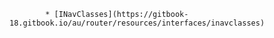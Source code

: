             * [INavClasses](https://gitbook-18.gitbook.io/au/router/resources/interfaces/inavclasses)
